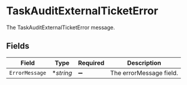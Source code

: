 # TaskAuditExternalTicketError

The TaskAuditExternalTicketError message.


## Fields

| Field                   | Type                    | Required                | Description             |
| ----------------------- | ----------------------- | ----------------------- | ----------------------- |
| `ErrorMessage`          | **string*               | :heavy_minus_sign:      | The errorMessage field. |